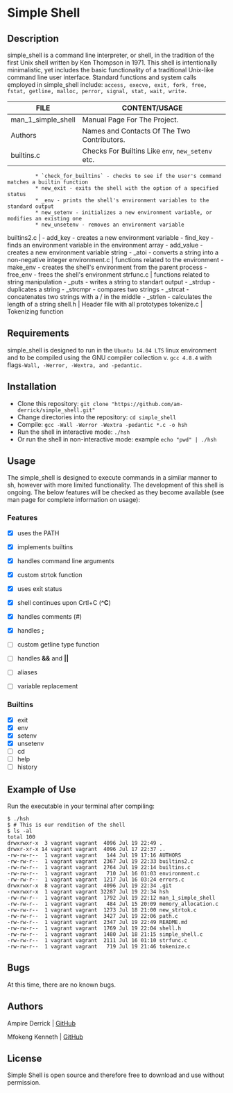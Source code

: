 # Simple Shell 

## Description
simple_shell is a command line interpreter, or shell, in the tradition of the first Unix shell written by Ken Thompson in 1971. This shell is intentionally minimalistic, yet includes the basic functionality of a traditional Unix-like command line user interface.
Standard functions and system calls employed in simple_shell include:
   `access, execve, exit, fork, free, fstat, getline, malloc, perror, signal, stat, wait, write.`

FILE | CONTENT/USAGE
---- | -------------
man_1_simple_shell | Manual Page For The Project.
Authors | Names and Contacts Of The Two Contributors.
builtins.c | Checks For Builtins Like `env`, `new_setenv` etc.
             * `check_for_builtins` - checks to see if the user's command matches a builtin function
             * new_exit - exits the shell with the option of a specified status
             * _env - prints the shell's environment variables to the standard output
             * new_setenv - initializes a new environment variable, or modifies an existing one
             * new_unsetenv - removes an environment variable
builtins2.c | - add_key - creates a new environment variable
              - find_key - finds an environment variable in the environment array
              - add_value - creates a new environment variable string
              - _atoi - converts a string into a non-negative integer
environment.c | functions related to the environment
                - make_env - creates the shell's environment from the parent process
		- free_env - frees the shell's environment
strfunc.c | functions related to string manipulation
	    - _puts - writes a string to standart output
	    - _strdup - duplicates a string
	    - _strcmpr - compares two strings
	    - _strcat - concatenates two strings with a / in the middle
	    - _strlen - calculates the length of a string
shell.h | Header file with all prototypes
tokenize.c | Tokenizing function

## Requirements

simple_shell is designed to run in the `Ubuntu 14.04 LTS` linux environment and to be compiled using the GNU compiler collection v. `gcc 4.8.4` with flags`-Wall, -Werror, -Wextra, and -pedantic.`

## Installation

   - Clone this repository: `git clone "https://github.com/am-derrick/simple_shell.git"`
   - Change directories into the repository: `cd simple_shell`
   - Compile: `gcc -Wall -Werror -Wextra -pedantic *.c -o hsh`
   - Run the shell in interactive mode: `./hsh`
   - Or run the shell in non-interactive mode: example `echo "pwd" | ./hsh`

## Usage

The simple_shell is designed to execute commands in a similar manner to sh, however with more limited functionality. The development of this shell is ongoing. The below features will be checked as they become available (see man page for complete information on usage):

### Features
- [x] uses the PATH
- [x] implements builtins
- [x] handles command line arguments
- [x] custom strtok function
- [x] uses exit status
- [x] shell continues upon Crtl+C (**^C**)
- [x] handles comments (#)
- [x] handles **;**
- [ ] custom getline type function
- [ ] handles **&&** and **||**
- [ ] aliases
- [ ] variable replacement


### Builtins

- [x] exit
- [x] env
- [x] setenv
- [x] unsetenv
- [ ] cd
- [ ] help
- [ ] history

## Example of Use
Run the executable in your terminal after compiling:
```
$ ./hsh
$ # This is our rendition of the shell
$ ls -al
total 100
drwxrwxr-x  3 vagrant vagrant  4096 Jul 19 22:49 .
drwxr-xr-x 14 vagrant vagrant  4096 Jul 17 22:37 ..
-rw-rw-r--  1 vagrant vagrant   144 Jul 19 17:16 AUTHORS
-rw-rw-r--  1 vagrant vagrant  2367 Jul 19 22:33 builtins2.c
-rw-rw-r--  1 vagrant vagrant  2764 Jul 19 22:14 builtins.c
-rw-rw-r--  1 vagrant vagrant   710 Jul 16 01:03 environment.c
-rw-rw-r--  1 vagrant vagrant  1217 Jul 16 03:24 errors.c
drwxrwxr-x  8 vagrant vagrant  4096 Jul 19 22:34 .git
-rwxrwxr-x  1 vagrant vagrant 32287 Jul 19 22:34 hsh
-rw-rw-r--  1 vagrant vagrant  1792 Jul 19 22:12 man_1_simple_shell
-rw-rw-r--  1 vagrant vagrant   484 Jul 15 20:09 memory_allocation.c
-rw-rw-r--  1 vagrant vagrant  1273 Jul 18 21:00 new_strtok.c
-rw-rw-r--  1 vagrant vagrant  3427 Jul 19 22:06 path.c
-rw-rw-r--  1 vagrant vagrant  2347 Jul 19 22:49 README.md
-rw-rw-r--  1 vagrant vagrant  1769 Jul 19 22:04 shell.h
-rw-rw-r--  1 vagrant vagrant  1480 Jul 18 21:15 simple_shell.c
-rw-rw-r--  1 vagrant vagrant  2111 Jul 16 01:10 strfunc.c
-rw-rw-r--  1 vagrant vagrant   719 Jul 19 21:46 tokenize.c
```
## Bugs
At this time, there are no known bugs.

## Authors
Ampire Derrick | [GitHub](https://github.com/am-derrick)

Mfokeng Kenneth | [GitHub](https://github.com/kenneth-bit)

## License
Simple Shell is open source and therefore free to download and use without permission.
